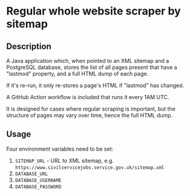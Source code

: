 # Regular whole website scraper by sitemap

## Description
A Java application which, when pointed to an XML sitemap and a PostgreSQL database, stores the list of all pages present that have a "lastmod" property, and a full HTML dump of each page.

If it's re-run, it only re-stores a page's HTML if "lastmod" has changed.

A GitHub Action workflow is included that runs it every 1AM UTC.

It is designed for cases where regular scraping is important, but the structure of pages may vary over time, hence the full HTML dump.

## Usage

Four environment variables need to be set:

1. `SITEMAP_URL` - URL to XML sitemap, e.g. `https://www.civilservicejobs.service.gov.uk/sitemap.xml`
2. `DATABASE_URL`
3. `DATABASE_USERNAME`
4. `DATABASE_PASSWORD` 
